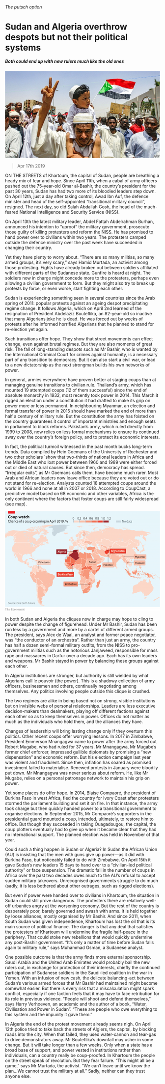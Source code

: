 ###### The putsch option

# Sudan and Algeria overthrow despots but not their political systems 

##### Both could end up with new rulers much like the old ones 

![image](images/20190420_IRP003_0.jpg) 

> Apr 17th 2019 

ON THE STREETS of Khartoum, the capital of Sudan, people are breathing a heady mix of fear and hope. Since April 11th, when a cabal of army officers pushed out the 75-year-old Omar al-Bashir, the country’s president for the past 30 years, Sudan has had two more of its bloodied leaders step down. On April 12th, just a day after taking control, Awad Ibn Auf, the defence minister and head of the self-appointed “transitional military council”, resigned. The next day, so did Salah Abdallah Gosh, the head of the much-feared National Intelligence and Security Service (NISS). 

On April 13th the latest military leader, Abdel Fattah Abdelrahman Burhan, announced his intention to “uproot” the military government, prosecute those guilty of killing protesters and reform the NISS. He has promised to hand power over to civilians within two years. The protesters camped outside the defence ministry over the past week have succeeded in changing their country. 

Yet they have plenty to worry about. “There are so many militias, so many armed groups, it’s very scary,” says Hamid Murtada, an activist among those protesting. Fights have already broken out between soldiers affiliated with different parts of the Sudanese state. Gunfire is heard at night. The soldiers now in charge might concede more to the protesters, perhaps even allowing a civilian government to form. But they might also try to break up protests by force, or even worse, start fighting each other. 

Sudan is experiencing something seen in several countries since the Arab spring of 2011: popular protests against an ageing despot precipitating regime change. It follows Algeria, which on April 2nd learned of the resignation of President Abdelaziz Bouteflika, an 82-year-old so inactive that many Algerians joke he is dead. He was forced out by weeks of protests after he informed horrified Algerians that he planned to stand for re-election yet again. 

Such transitions offer hope. They show that street movements can effect change, even against brutal regimes. But they are also moments of great risk. The fall of long-standing despots such as Mr Bashir, who is wanted by the International Criminal Court for crimes against humanity, is a necessary part of any transition to democracy. But it can also start a civil war, or lead to a new dictatorship as the next strongman builds his own networks of power. 

In general, armies everywhere have proven better at staging coups than at managing genuine transitions to civilian rule. Thailand’s army, which has mounted 19 attempted coups (12 of them successful) since the end of absolute monarchy in 1932, most recently took power in 2014. This March it rigged an election under a constitution it had drafted to make its grip on power more or less permanent. In neighbouring Myanmar, an election and formal transfer of power in 2015 should have marked the end of more than half a century of military rule. But the constitution the army has foisted on the country guarantees it control of important ministries and enough seats in parliament to block reforms. Pakistan’s army, which ruled directly from 1999 to 2008, now relies on less formal mechanisms to ensure its continued sway over the country’s foreign policy, and to protect its economic interests. 

In fact, the political turmoil witnessed in the past month bucks long-term trends. Data compiled by Hein Goemans of the University of Rochester and two other scholars `show that two-thirds of national leaders in Africa and the Middle East who lost power between 1960 and 1989 were either forced out or died of natural causes. But since then, democracy has spread. “Irregular exits”, as Mr Goemans calls them, have become much rarer. Most Arab and African leaders now leave office because they are voted out or do not stand for re-election. Analysts counted 18 attempted coups around the world in 1966 and none at all in 2007 or 2018. According to CoupCast, a predictive model based on 68 economic and other variables, Africa is the only continent where the factors that foster coups are still fairly widespread (see map). 

![image](images/20190420_IRM927.png) 

In both Sudan and Algeria the cliques now in charge may hope to cling to power despite the change of figurehead. Under Mr Bashir, Sudan has been run less by a government and more by a cartel of different armed groups. The president, says Alex de Waal, an analyst and former peace negotiator, was “the conductor of an orchestra”. Rather than just an army, the country has half a dozen semi-formal military outfits, from the NISS to pro-government militias such as the notorious Janjaweed, responsible for mass rape and massacres in Darfur over a decade ago. Each has its own leaders and weapons. Mr Bashir stayed in power by balancing these groups against each other. 

In Algeria institutions are stronger, but authority is still wielded by what Algerians call le pouvoir (the power). This is a shadowy collection of army officers, businessmen and others, continually negotiating among themselves. Any politics involving people outside this clique is crushed. 

The two regimes are alike in being based not on strong, visible institutions but on invisible webs of personal relationships. Leaders are less executive decision-makers than dealmakers, playing off different factions against each other so as to keep themselves in power. Offices do not matter as much as the individuals who hold them, and the alliances they have. 

Changes of leadership will bring lasting change only if they overturn this politics. Other recent coups offer worrying lessons. In 2017 in Zimbabwe, President Emmerson Mnangagwa came to power after the army forced out Robert Mugabe, who had ruled for 37 years. Mr Mnangagwa, Mr Mugabe’s former chief enforcer, impressed gullible diplomats by promising a “new dispensation” and economic reform. But his election campaign last year was violent and fraudulent. Since then, inflation has soared as promised investment failed to materialise. Renewed protests in January were bloodily put down. Mr Mnangagwa was never serious about reform. He, like Mr Mugabe, relies on a personal patronage network to maintain his grip on power. 

Yet some places do offer hope. In 2014, Blaise Compaoré, the president of Burkina Faso in west Africa, fled the country for Ivory Coast after protesters stormed the parliament building and set it on fire. In that instance, the army took charge but then quickly handed power to a transitional government to organise elections. In September 2015, Mr Compaoré’s supporters in the presidential guard mounted a coup, intended, ultimately, to restore him to office. But though they succeeded in taking Ouagadougou, the capital, the coup plotters eventually had to give up when it became clear that they had no international support. The planned election was held in November of that year. 

Could such a thing happen in Sudan or Algeria? In Sudan the African Union (AU) is insisting that the men with guns give up power—as it did with Burkina Faso, but noticeably failed to do with Zimbabwe. On April 15th it gave Sudan’s new leaders 15 days to hand over to a “civilian-led political authority” or face suspension. The dramatic fall in the number of coups in Africa over the past two decades owes much to the AU’s refusal to accept sudden military takeovers. Unrecognised governments struggle to do much (sadly, it is less bothered about other outrages, such as rigged elections). 

But even if power were handed over to civilians in Khartoum, the situation in Sudan could still prove dangerous. The protesters there are relatively well-off urbanites angry at the worsening economy. But the rest of the country is desperately poor, barely governed and awash with arms. It is held together by loose alliances, mostly organised by Mr Bashir. And since 2011, when South Sudan was given independence, Khartoum has lost the oil that is its main source of political finance. The danger is that any deal that satisfies the protesters of Khartoum will undermine the fragile half-peace in the periphery. That could stoke new rebellions that would quickly undermine any post-Bashir government. “It’s only a matter of time before Sudan falls again to military rule,” says Muhammad Osman, a Sudanese analyst. 

One possible outcome is that the army finds more external sponsorship. Saudi Arabia and the United Arab Emirates would probably bail the new rulers out, in exchange for protection of their interests, chiefly the continued participation of Sudanese soldiers in the Saudi-led coalition in the war in Yemen. With an infusion of new cash, the delicate balancing-act between Sudan’s various armed forces that Mr Bashir had maintained might become somewhat easier. But there is every risk that a miscalculation might spark conflict, especially if one faction feels that it may have to face retribution for its role in previous violence. “People will shoot and defend themselves,” says Harry Verhoeven, an academic and the author of a book, “Water, Civilisation and Power in Sudan”. “These are people who owe everything to this system and the impunity it gave them.” 

In Algeria the end of the protest movement already seems nigh. On April 12th police tried to take back the streets of Algiers, the capital, by blocking roads into the city. When that failed, they used water-cannon and tear-gas to drive demonstrators away. Mr Bouteflika’s downfall may usher in some change. But it will take longer than a few weeks. Only when a state has a broad base of support, and power vested in institutions rather than individuals, can a country really be coup-proofed. In Khartoum the people on the street speak of revolution. But they fear failure. “This might all be a game,” says Mr Murtada, the activist. “We can’t leave until we know the plan…We cannot trust the military at all.” Sadly, neither can they trust anyone else. 

